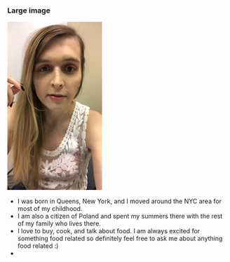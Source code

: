 

### Large image

![selfie](smallselfie.jpeg)


*   I was born in Queens, New York, and I moved around the NYC area for most of my childhood. 
*   I am also a citizen of Poland and spent my summers there with the rest of my family who lives there. 
*   I love to buy, cook, and talk about food. I am always excited for something food related so definitely feel free to ask me about anything food related :)
*  





